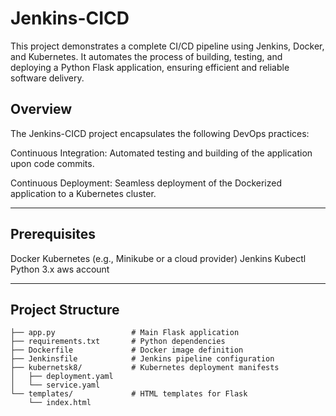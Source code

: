 # Jenkins-CICD
This project demonstrates a complete CI/CD pipeline using Jenkins, Docker, and Kubernetes. It automates the process of building, testing, and deploying a Python Flask application, ensuring efficient and reliable software delivery.​

## Overview

The Jenkins-CICD project encapsulates the following DevOps practices:​

Continuous Integration: Automated testing and building of the application upon code commits.

Continuous Deployment: Seamless deployment of the Dockerized application to a Kubernetes cluster.

_____________________________________________________________________________________________________________________
## Prerequisites

Docker
Kubernetes (e.g., Minikube or a cloud provider)
Jenkins
Kubectl
Python 3.x​
aws account
_____________________________________________________________________________________________________
## Project Structure
```
├── app.py                 # Main Flask application
├── requirements.txt       # Python dependencies
├── Dockerfile             # Docker image definition
├── Jenkinsfile            # Jenkins pipeline configuration
├── kubernetsk8/           # Kubernetes deployment manifests
│   ├── deployment.yaml
│   └── service.yaml
└── templates/             # HTML templates for Flask
    └── index.html
```
